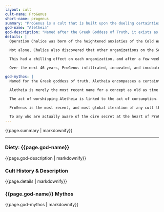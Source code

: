 ```yaml
---
layout: cult
cult-name: ProGenus
short-name: progenus
summary: "ProGenus is a cult that is built upon the dueling certainties that the world as we know it is going to end, and that through experimentation, occult rituals, and science, they can grant themselves an edge that will allow them to survive and carve out a future as veritable demigods."
god-name: "Aletheia"
god-description: "Named after the Greek Goddess of Truth, it exists as a giant pulsing womb whose tendrils interweave the walls of reality. When it wishes to communicate, it sends out tendrils of flesh which birth creatures of varied abilities."
details: | 
  Operation Chalice was born of the heightened anxieties of the Cold War, a follow-up, derived from the already 'off the books' budgets of a myriad of other failed projects that the tax payers were deemed to flighty to be made aware of. Chalice broke new ground in 1972, just before the panic erupted in the government over secretive and illegal acts. It was then that they found the first repeatable evidence (after numerous expended resources) that through a concoction of psychedelics and exposure to specific light and sound sequences, they could contact an entity that appeared to be able to foresee the future.

  Not alone, Chalice also discovered that other organizations on the Soviet side had managed to do the same. In a pitched battle of research and sacrifice, both teams made the same discovery at a simultaneous event now referred to as “the Unveiling”. Multiple sensors (as test candidates were once called) relayed the same message to both sides at the same time. “In 2019, the world as you know it will end. Only the fit will survive.” After the message was delivered, 50% of the sensors clawed the flesh from their face before suffering massive embolisms. The remaining 50% exhibited no immediate side effects.

  This had a chilling effect on each organization, and after a few weeks, a conclave was called (referred to as the Asilomar Conference to the populace - Genetic experimentation is also one of the areas pioneered by Chalice) in which rules and action items were doled out. What was once two organizations were now one, united under the absolute certainty of an unavoidable threat.  It was a simple matter to use their remaining resources to craft a plan, one that was reinforced by consultation with the entity named “Aletheia”. Using their knowledge, the Russian offices evaded capture, while the Americans evaded budgetary scrutiny until finally they evacuated the government in favor of the private sector. Thus, ProGenus was born.

  Over the next 46 years, ProGenus infiltrated, innovated, and incubated throughout the world.  Monsanto uses most of the ProGenus proprietary knowledge to edit the genomes of the foods we eat. Pharmaceutical companies lease their cell lines for research and drug development.  “Mindfulness” as an activity is being bolstered by resurgent nootropics that popular comedians push. Though they are a small organization, they truly have tendrils that are international in scale. Recently, ProGenus promoted a new CEO, mostly to deal with the new AI initiatives that have taken hold. Alexander Domitian is hailed as a genius, with PhD’s in Genetics and Computer Engineering. He is also the first generation offspring of Merideth Domitian, one of the surviving sensors of “The Unveiling” over four decades ago. Under his new leadership, great progress has been in bringing “AI” across the horizon and to the realm of achievability. Many inside the organization are critical of the relevance of this, given the clear deadline, however the stakeholders maintain that bringing the agents of Aletheia into the world can only help make us more fit. Given how many genetic samples of it are already in our food, water, and supplements, the next step is obvious.
  
god-mythos: |
  Named for the Greek goddess of truth, Aletheia encompasses a certainty that engulfs all of creation. At the center of all known creation, space, and time, there exists a caul.  When its contents are birthed, all barriers will be ripped asunder, and the truth of the cosmos will be revealed.

  Aletheia is merely the most recent name for a concept as old as time itself. The oldest known concept for it can be deciphered in the goddess Ninhursag, an ancient Sumerian Mother goddess. In these tales, the goddess is seen as a nurturing entity, capable of birthing creatures and having them mature within a mere 9 days. Additionally, consumption of her gifts bequeaths knowledge, or suffering as according to its whims. Once one understands the true nature of what is now known as Aletheia, there is no reason to assume that it has ever manifested in any real form in a physical sense. It merely creates entities and messengers for the express purpose of pursuing its inscrutable agenda.

  The act of worshipping Aletheia is linked to the act of consumption. As an elder force which is consuming the very fabric of space and time to manifest itself, there is a link between each animal that consumes the life essence of others in order to grow its strength. This natural method, the pursuit of fitness of all types is the very nature of Aletheia. It is appeased by its worshippers consuming more and more elusive and fit prey, and in all of its cults there are heavy aspects of self improvement to a narcissistic level. To worship a being that will be the apex of reality, one must become the apex of of achievement. Only then can you be blessed by its gifts, or potentially devoured and thus become one with a being the encompasses eternity.

  ProGenus is the most recent, and most global iteration of any cult that has ever followed Aletheia. Additionally, humanity is at the apex of its knowledge of the universe, allowing ProGenus the unmitigated ability to make the most of all of its interactions with Aletheia. When they uncovered evidence that Aletheia existed by attempting to surpass human limitation, they both found a solution to their quest, and brought themselves to its attention. Since that time, Aletheia has deigned to speak with them through their scientific monitors, or occasionally through meditations brought about by consuming her gifts. Through this guidance, they have self organized in accordance to their own roots as a very hierarchical organization, with managers and different levels of clearance. Once a member gains access to the truth, they are either initiated into the cult formerly, or their lives are ruined.

  To any who are actually aware of the dire secret at the heart of ProGenus, the entire cult seems to be the most reckless pursuit of occult they have ever witnessed. Communing with and harvesting fragments of flesh from an entity outside of reality in order to clone it, consume it, and graft it into your flesh seems to be one of the most reckless things that any could possibly do. In many cases, the longer standing cults view them as the darkly comedic analog to Millenials of the occult world. Unlike generational Millennials (some of whom make up their ranks), ProGenus has a great deal of resources, and has made impressive progress within a short time. They seem to be pursuing a specific purpose, and with their recent experiments with AI, one can only ponder how it will further their goals.
---
```


<div class = "summary">
{{page.summary | markdownify}}
</div>

* * *

### Diety: {{page.god-name}}

{{page.god-description | markdownify}}

### Cult History &amp; Description

{{page.details | markdownify}}

### {{page.god-name}} Mythos

{{page.god-mythos | markdownify}}